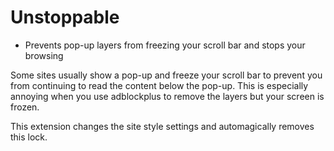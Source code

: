 # Unstoppable
 - Prevents pop-up layers from freezing your scroll bar and stops your browsing

Some sites usually show a pop-up and freeze your scroll bar to prevent you from continuing to read the content below the pop-up. This is especially annoying when you use adblockplus to remove the layers but your screen is frozen.

This extension changes the site style settings and automagically removes this lock.

